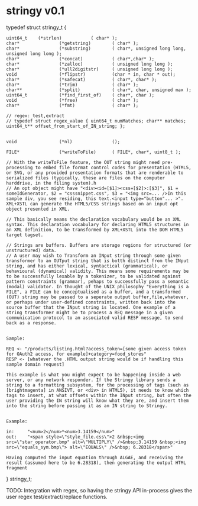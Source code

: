 # stringy v0.1

typedef struct stringy_t	{
	 
	uint64_t 	(*strlen)			( char* ); 
	char* 				(*getstring) 		( char* );
	char* 				(*substring)		( char*, unsigned long long, unsigned long long );
	char*				(*concat)			( char*,char* );
	char* 				(*zalloc)			( unsigned long long );
	char* 				(*ull2digitstr)		( unsigned long long );
	void				(*flipstr)			(char * in, char * out);
	char*				(*safecat)			( char*, char* );
	char* 				(*trim)				( char* );
	char**				(*split)			( char*, char, unsigned max );
	uint64_t			(*find_first_of)	( char*, char );
	void				(*free)				( char* );
	char*				(*fmt)				( char* );
	
	// regex: test,extract
	// typedef struct regex_value { uint64_t numMatches; char** matches; uint64_t** offset_from_start_of_IN_string; };
	
	
	void 				(*nl)				();
	
	FILE*				(*writeToFile)		( FILE*, char*, uint8_t );
	
	// With the writeToFile feature, the OUT string might need pre-processing to embed file format control codes for presentation (HTML5, or SVG, or any provided presentation formats that are renderable to serialized files (typically, these are files on the computer harddrive, in the filing system).h
	// An opt object might have "<div><id=[$1]><css=[$2]>:[$3]", $1 = someIdGenerator, $2 = "csssnippet.css", $3 = "<img src=... />In this sample div, you see residing, this text.<input type="button"... >". XML+XSTL can generate the HTML5/CSS strings based on an input opt object presented in XML. 	
	
	// This basically means the declaration vocabulary would be an XML syntax. This declaration vocabulary for declaring HTML5 structures in an XML definition, to be transformed by XML+XSTL into the DOM HTML5 target tagset.
	
	// Strings are buffers. Buffers are storage regions for structured (or unstructured) data.
	// A user may wish to Transform an INput string through some given transformer to an OUTput string that is botth distinct from the INput string, and has either lexical, syntactical (grammatical), or behavioural (dynamical) validity. This means some requirements may be to be successfully lexable by a tokenizer, to be validated against pattern constraints (grammar), pehaps to successfully pass a semantic (modal) validator. In thought of the UNIX philosophy "Everything is a FILE", a FILE can be conceptualised as a buffer, and a transformed (OUT) string may be passed to a seperate output buffer,file,whatever, or perhaps under user-defined constraints, written back into the source buffer that the INput string is located. One example of a string transformer might be to process a REQ message in a given communication protocol to an associated valid RESP message, to send back as a response.
	
	
	Sample:
	
	REQ <- "/products/listing.html?access_token=[some given access token for OAuth2 access, for example]+category=food_stores"
	RESP <- [whatever the .HTML output string would be if handling this sample domain request]
	
	This example is what you might expect to be happening inside a web server, or any network responder. If the Stringy library sends a string to a formatting subsystem, for the processing of tags (such as [brightmagenta] in ANSIVT, or <div> in HTML5), it needs to know which tags to insert, at what offsets within the INput string, but often the user providing the IN string will know what they are, and insert them into the string before passing it as an IN string to Stringy.
	
	
	Example:
	
	in:		"<num>2</num>*<num>3.14159</num>"
	out:	"<span style=\"style_file.css\">2 &nbsp;<img src=\"star_operator.bmp" alt=\"MULTIPLY\" />&nbsp;3.14159 &nbsp;<img src=\"equals_sym.bmp\"> alt=\"EQUALS\" />&nbsp; 6.28318</span>"
	
	Having computed the input equation through ALGAE, and receiving the result (assumed here to be 6.28318), then generating the output HTML fragment 

} stringy_t;

TODO: Integration with regex, so having the stringy API in-process gives the user regex test/extract/replace functions.


